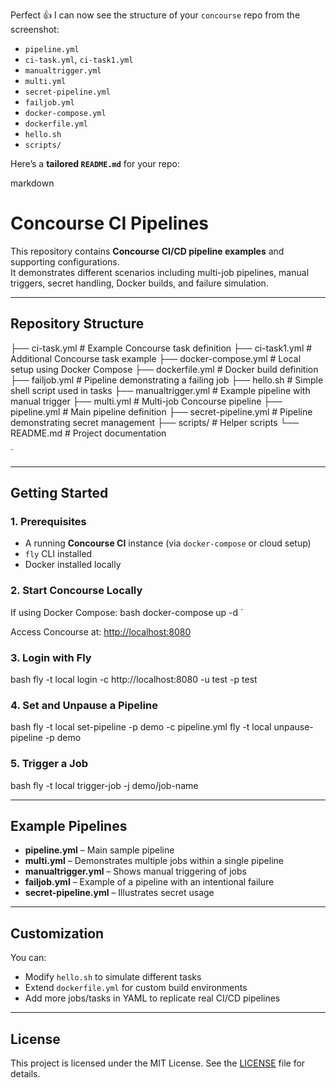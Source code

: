 Perfect 👍 I can now see the structure of your `concourse` repo from the screenshot:

* `pipeline.yml`
* `ci-task.yml`, `ci-task1.yml`
* `manualtrigger.yml`
* `multi.yml`
* `secret-pipeline.yml`
* `failjob.yml`
* `docker-compose.yml`
* `dockerfile.yml`
* `hello.sh`
* `scripts/`

Here’s a **tailored `README.md`** for your repo:

markdown
# Concourse CI Pipelines

This repository contains **Concourse CI/CD pipeline examples** and supporting configurations.  
It demonstrates different scenarios including multi-job pipelines, manual triggers, secret handling, Docker builds, and failure simulation.

---

## Repository Structure



├── ci-task.yml           # Example Concourse task definition
├── ci-task1.yml          # Additional Concourse task example
├── docker-compose.yml    # Local setup using Docker Compose
├── dockerfile.yml        # Docker build definition
├── failjob.yml           # Pipeline demonstrating a failing job
├── hello.sh              # Simple shell script used in tasks
├── manualtrigger.yml     # Example pipeline with manual trigger
├── multi.yml             # Multi-job Concourse pipeline
├── pipeline.yml          # Main pipeline definition
├── secret-pipeline.yml   # Pipeline demonstrating secret management
├── scripts/              # Helper scripts
└── README.md             # Project documentation

`

---

## Getting Started

### 1. Prerequisites
- A running **Concourse CI** instance (via `docker-compose` or cloud setup)
- `fly` CLI installed
- Docker installed locally

### 2. Start Concourse Locally
If using Docker Compose:
bash
docker-compose up -d
`

Access Concourse at: [http://localhost:8080](http://localhost:8080)

### 3. Login with Fly

bash
fly -t local login -c http://localhost:8080 -u test -p test


### 4. Set and Unpause a Pipeline

bash
fly -t local set-pipeline -p demo -c pipeline.yml
fly -t local unpause-pipeline -p demo


### 5. Trigger a Job

bash
fly -t local trigger-job -j demo/job-name


---

## Example Pipelines

* **pipeline.yml** – Main sample pipeline
* **multi.yml** – Demonstrates multiple jobs within a single pipeline
* **manualtrigger.yml** – Shows manual triggering of jobs
* **failjob.yml** – Example of a pipeline with an intentional failure
* **secret-pipeline.yml** – Illustrates secret usage

---

## Customization

You can:

* Modify `hello.sh` to simulate different tasks
* Extend `dockerfile.yml` for custom build environments
* Add more jobs/tasks in YAML to replicate real CI/CD pipelines

---

## License

This project is licensed under the MIT License. See the [LICENSE](./LICENSE) file for details.



